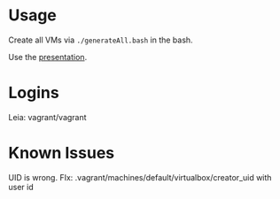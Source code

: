 # Usage
Create all VMs via `./generateAll.bash` in the bash.

Use the [presentation](https://docs.google.com/presentation/d/1SWCyscCQ0YGW3_Y6vCwI4ZY_Q5-TOQ-eoVZaT6qwofc/edit?usp=sharing).

# Logins
Leia: vagrant/vagrant

# Known Issues
UID is wrong. FIx: .vagrant/machines/default/virtualbox/creator_uid with user id


